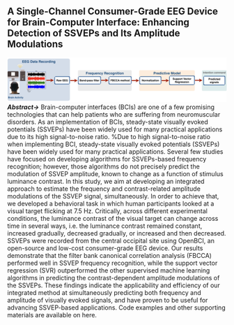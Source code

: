 ## A Single-Channel Consumer-Grade EEG Device for Brain-Computer Interface: Enhancing Detection of SSVEPs and Its Amplitude Modulations
![alt text](GF_structure.001.png)
***Abstract->*** Brain-computer interfaces (BCIs) are one of a few promising technologies that can help patients who are suffering from neuromuscular disorders. As an implementation of BCIs, steady-state visually evoked potentials (SSVEPs) have been widely used for many practical applications due to its high signal-to-noise ratio. %Due to high signal-to-noise ratio when implementing BCI, steady-state visually evoked potentials (SSVEPs) have been widely used for many practical applications. Several few studies have focused on developing algorithms for SSVEPs-based frequency recognition; however, those algorithms do not precisely predict the modulation of SSVEP amplitude, known to change as a function of stimulus luminance contrast. In this study, we aim at developing an integrated approach to estimate the frequency and contrast-related amplitude modulations of the SSVEP signal, simultaneously. In order to achieve that, we developed a behavioral task in which human participants looked at a visual target flicking at 7.5 Hz. Critically, across different experimental conditions, the luminance contrast of the visual target can change across time in several ways, i.e. the luminance contrast remained constant, increased gradually, decreased gradually, or increased and then decreased. SSVEPs were recorded from the central occipital site using OpenBCI, an open-source and low-cost consumer-grade EEG device. Our results demonstrate that the filter bank canonical correlation analysis (FBCCA) performed well in SSVEP frequency recognition, while the support vector regression (SVR) outperformed the other supervised machine learning algorithms in predicting the contrast-dependent amplitude modulations of the SSVEPs. These findings indicate the applicability and efficiency of our integrated method at simultaneously predicting both frequency and amplitude of visually evoked signals, and have proven to be useful for advancing SSVEP-based applications. Code examples and other supporting materials are available on here.
